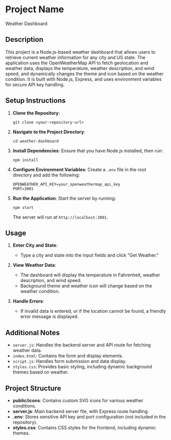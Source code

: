 # Project Name
Weather Dashboard

## Description
This project is a Node.js-based weather dashboard that allows users to retrieve current weather information for any city and US state. The application uses the OpenWeatherMap API to fetch geolocation and weather data, displays the temperature, weather description, and wind speed, and dynamically changes the theme and icon based on the weather condition. It is built with Node.js, Express, and uses environment variables for secure API key handling.

## Setup Instructions
1. **Clone the Repository**:
   ```
   git clone <your-repository-url>
   ```
2. **Navigate to the Project Directory**:
   ```
   cd weather-dashboard
   ```
3. **Install Dependencies**:
   Ensure that you have Node.js installed, then run:
   ```
   npm install
   ```
4. **Configure Environment Variables**:
   Create a `.env` file in the root directory and add the following:
   ```
   OPENWEATHER_API_KEY=your_openweathermap_api_key
   PORT=3001
   ```
5. **Run the Application**:
   Start the server by running:
   ```
   npm start
   ```
   The server will run at `http://localhost:3001`.

## Usage
1. **Enter City and State**:
   - Type a city and state into the input fields and click "Get Weather."

2. **View Weather Data**:
   - The dashboard will display the temperature in Fahrenheit, weather description, and wind speed.
   - Background theme and weather icon will change based on the weather condition.

3. **Handle Errors**:
   - If invalid data is entered, or if the location cannot be found, a friendly error message is displayed.

## Additional Notes
   - `server.js`: Handles the backend server and API route for fetching weather data.
   - `index.html`: Contains the form and display elements.
   - `script.js`: Handles form submission and data display.
   - `styles.css`: Provides basic styling, including dynamic background themes based on weather.

## Project Structure
- **public/icons**: Contains custom SVG icons for various weather conditions.
- **server.js**: Main backend server file, with Express route handling.
- **.env**: Stores sensitive API key and port configuration (not included in the repository).
- **styles.css**: Contains CSS styles for the frontend, including dynamic themes.
